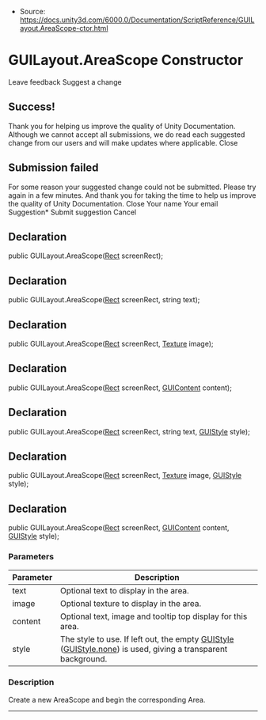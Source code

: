 * Source: https://docs.unity3d.com/6000.0/Documentation/ScriptReference/GUILayout.AreaScope-ctor.html

# GUILayout.AreaScope Constructor
Leave feedback
Suggest a change
## Success!
Thank you for helping us improve the quality of Unity Documentation. Although we cannot accept all submissions, we do read each suggested change from our users and will make updates where applicable.
Close
## Submission failed
For some reason your suggested change could not be submitted. Please <a>try again</a> in a few minutes. And thank you for taking the time to help us improve the quality of Unity Documentation.
Close
Your name Your email Suggestion* Submit suggestion
Cancel
## Declaration
public GUILayout.AreaScope([Rect](https://docs.unity3d.com/6000.0/Documentation/ScriptReference/Rect.html) screenRect); 
## Declaration
public GUILayout.AreaScope([Rect](https://docs.unity3d.com/6000.0/Documentation/ScriptReference/Rect.html) screenRect, string text); 
## Declaration
public GUILayout.AreaScope([Rect](https://docs.unity3d.com/6000.0/Documentation/ScriptReference/Rect.html) screenRect, [Texture](https://docs.unity3d.com/6000.0/Documentation/ScriptReference/Texture.html) image); 
## Declaration
public GUILayout.AreaScope([Rect](https://docs.unity3d.com/6000.0/Documentation/ScriptReference/Rect.html) screenRect, [GUIContent](https://docs.unity3d.com/6000.0/Documentation/ScriptReference/GUIContent.html) content); 
## Declaration
public GUILayout.AreaScope([Rect](https://docs.unity3d.com/6000.0/Documentation/ScriptReference/Rect.html) screenRect, string text, [GUIStyle](https://docs.unity3d.com/6000.0/Documentation/ScriptReference/GUIStyle.html) style); 
## Declaration
public GUILayout.AreaScope([Rect](https://docs.unity3d.com/6000.0/Documentation/ScriptReference/Rect.html) screenRect, [Texture](https://docs.unity3d.com/6000.0/Documentation/ScriptReference/Texture.html) image, [GUIStyle](https://docs.unity3d.com/6000.0/Documentation/ScriptReference/GUIStyle.html) style); 
## Declaration
public GUILayout.AreaScope([Rect](https://docs.unity3d.com/6000.0/Documentation/ScriptReference/Rect.html) screenRect, [GUIContent](https://docs.unity3d.com/6000.0/Documentation/ScriptReference/GUIContent.html) content, [GUIStyle](https://docs.unity3d.com/6000.0/Documentation/ScriptReference/GUIStyle.html) style); 
### Parameters
Parameter | Description  
---|---  
text | Optional text to display in the area.  
image | Optional texture to display in the area.  
content | Optional text, image and tooltip top display for this area.  
style | The style to use. If left out, the empty [GUIStyle](https://docs.unity3d.com/6000.0/Documentation/ScriptReference/GUIStyle.html) ([GUIStyle.none](https://docs.unity3d.com/6000.0/Documentation/ScriptReference/GUIStyle-none.html)) is used, giving a transparent background.  
### Description
Create a new AreaScope and begin the corresponding Area.
* * *
